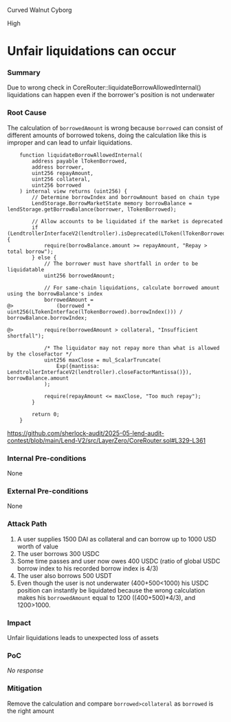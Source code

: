 Curved Walnut Cyborg

High

# Unfair liquidations can occur

### Summary

Due to wrong check in CoreRouter::liquidateBorrowAllowedInternal() liquidations can happen even if the borrower's position is not underwater

### Root Cause

The calculation of `borrowedAmount` is wrong because `borrowed` can consist of different amounts of borrowed tokens, doing the calculation like this is improper and can lead to unfair liquidations.
```solidity
    function liquidateBorrowAllowedInternal(
        address payable lTokenBorrowed,
        address borrower,
        uint256 repayAmount,
        uint256 collateral,
        uint256 borrowed
    ) internal view returns (uint256) {
        // Determine borrowIndex and borrowAmount based on chain type
        LendStorage.BorrowMarketState memory borrowBalance = lendStorage.getBorrowBalance(borrower, lTokenBorrowed);

        // Allow accounts to be liquidated if the market is deprecated
        if (LendtrollerInterfaceV2(lendtroller).isDeprecated(LToken(lTokenBorrowed))) {
            require(borrowBalance.amount >= repayAmount, "Repay > total borrow");
        } else {
            // The borrower must have shortfall in order to be liquidatable
            uint256 borrowedAmount;

            // For same-chain liquidations, calculate borrowed amount using the borrowBalance's index
            borrowedAmount =
@>              (borrowed * uint256(LTokenInterface(lTokenBorrowed).borrowIndex())) / borrowBalance.borrowIndex;

@>          require(borrowedAmount > collateral, "Insufficient shortfall");

            /* The liquidator may not repay more than what is allowed by the closeFactor */
            uint256 maxClose = mul_ScalarTruncate(
                Exp({mantissa: LendtrollerInterfaceV2(lendtroller).closeFactorMantissa()}), borrowBalance.amount
            );

            require(repayAmount <= maxClose, "Too much repay");
        }

        return 0;
    }
```
https://github.com/sherlock-audit/2025-05-lend-audit-contest/blob/main/Lend-V2/src/LayerZero/CoreRouter.sol#L329-L361

### Internal Pre-conditions

None

### External Pre-conditions

None

### Attack Path

1. A user supplies 1500 DAI as collateral and can borrow up to 1000 USD worth of value
2. The user borrows 300 USDC
3. Some time passes and user now owes 400 USDC (ratio of global USDC borrow index to his recorded borrow index is 4/3)
4. The user also borrows 500 USDT
5. Even though the user is not underwater (400+500<1000) his USDC position can instantly be liquidated because the wrong calculation makes his `borrowedAmount` equal to 1200 ((400+500)*4/3), and 1200>1000.

### Impact

Unfair liquidations leads to unexpected loss of assets

### PoC

_No response_

### Mitigation

Remove the calculation and compare `borrowed>collateral` as `borrowed` is the right amount 